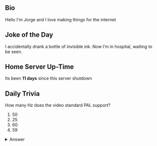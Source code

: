 ## Bio

Hello I'm Jorge and I love making things for the internet

## Joke of the Day

I accidentally drank a bottle of invisible ink. Now I’m in hospital, waiting to be seen.

## Home Server Up-Time

Its been **11 days** since this server shutdown


## Daily Trivia

How many Hz does the video standard PAL support?
 1. 50
 2. 25
 3. 60
 4. 59

<details>
  <summary>Answer</summary>
  50
</details>
